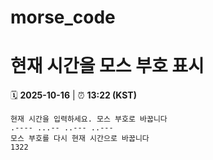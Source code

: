 # morse_code
# 현재 시간을 모스 부호 표시
<!-- MORSE_TIME_START -->
🗓️ **2025-10-16** | ⏰ **13:22 (KST)**

```
현재 시간을 입력하세요. 모스 부호로 바꿉니다
.---- ...-- ..--- ..---
모스 부호를 다시 현재 시간으로 바꿉니다
1322
```
<!-- MORSE_TIME_END -->
